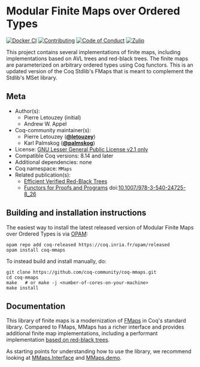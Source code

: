 <!---
This file was generated from `meta.yml`, please do not edit manually.
Follow the instructions on https://github.com/coq-community/templates to regenerate.
--->
# Modular Finite Maps over Ordered Types

[![Docker CI][docker-action-shield]][docker-action-link]
[![Contributing][contributing-shield]][contributing-link]
[![Code of Conduct][conduct-shield]][conduct-link]
[![Zulip][zulip-shield]][zulip-link]

[docker-action-shield]: https://github.com/coq-community/coq-mmaps/actions/workflows/docker-action.yml/badge.svg?branch=master
[docker-action-link]: https://github.com/coq-community/coq-mmaps/actions/workflows/docker-action.yml

[contributing-shield]: https://img.shields.io/badge/contributions-welcome-%23f7931e.svg
[contributing-link]: https://github.com/coq-community/manifesto/blob/master/CONTRIBUTING.md

[conduct-shield]: https://img.shields.io/badge/%E2%9D%A4-code%20of%20conduct-%23f15a24.svg
[conduct-link]: https://github.com/coq-community/manifesto/blob/master/CODE_OF_CONDUCT.md

[zulip-shield]: https://img.shields.io/badge/chat-on%20zulip-%23c1272d.svg
[zulip-link]: https://coq.zulipchat.com/#narrow/stream/237663-coq-community-devs.20.26.20users



This project contains several implementations of finite maps,
including implementations based on AVL trees and red-black trees.
The finite maps are parameterized on arbitrary ordered types using
Coq functors. This is an updated version of the Coq Stdlib's FMaps
that is meant to complement the Stdlib's MSet library.

## Meta

- Author(s):
  - Pierre Letouzey (initial)
  - Andrew W. Appel
- Coq-community maintainer(s):
  - Pierre Letouzey ([**@letouzey**](https://github.com/letouzey))
  - Karl Palmskog ([**@palmskog**](https://github.com/palmskog))
- License: [GNU Lesser General Public License v2.1 only](LICENSE)
- Compatible Coq versions: 8.14 and later
- Additional dependencies: none
- Coq namespace: `MMaps`
- Related publication(s):
  - [Efficient Verified Red-Black Trees](https://www.cs.princeton.edu/~appel/papers/redblack.pdf) 
  - [Functors for Proofs and Programs](https://hal.inria.fr/hal-00150913) doi:[10.1007/978-3-540-24725-8_26](https://doi.org/10.1007/978-3-540-24725-8_26)

## Building and installation instructions

The easiest way to install the latest released version of Modular Finite Maps over Ordered Types
is via [OPAM](https://opam.ocaml.org/doc/Install.html):

```shell
opam repo add coq-released https://coq.inria.fr/opam/released
opam install coq-mmaps
```

To instead build and install manually, do:

``` shell
git clone https://github.com/coq-community/coq-mmaps.git
cd coq-mmaps
make   # or make -j <number-of-cores-on-your-machine> 
make install
```


## Documentation

This library of finite maps is a modernization of
[FMaps](https://coq.inria.fr/stdlib/Coq.FSets.FMaps.html) in Coq's
standard library.
Compared to FMaps, MMaps has a richer interface and provides additional
finite map implementations, including a performant implementation
[based on red-black trees](theories/RBT.v).

As starting points for understanding how to use the library,
we recommend looking at [MMaps.Interface](theories/Interface.v) and
[MMaps.demo](theories/demo.v).
